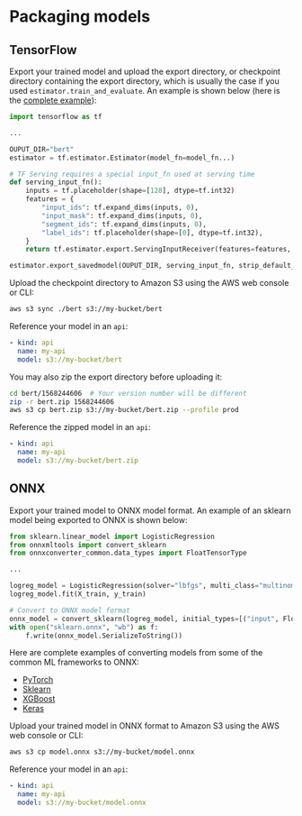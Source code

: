# Packaging models

## TensorFlow

<!-- CORTEX_VERSION_MINOR -->
Export your trained model and upload the export directory, or checkpoint directory containing the export directory, which is usually the case if you used `estimator.train_and_evaluate`. An example is shown below (here is the [complete example](https://github.com/cortexlabs/cortex/blob/0.9/examples/sentiment-analysis)):

```Python
import tensorflow as tf

...

OUPUT_DIR="bert"
estimator = tf.estimator.Estimator(model_fn=model_fn...)

# TF Serving requires a special input_fn used at serving time
def serving_input_fn():
    inputs = tf.placeholder(shape=[128], dtype=tf.int32)
    features = {
        "input_ids": tf.expand_dims(inputs, 0),
        "input_mask": tf.expand_dims(inputs, 0),
        "segment_ids": tf.expand_dims(inputs, 0),
        "label_ids": tf.placeholder(shape=[0], dtype=tf.int32),
    }
    return tf.estimator.export.ServingInputReceiver(features=features, receiver_tensors=inputs)

estimator.export_savedmodel(OUPUT_DIR, serving_input_fn, strip_default_attrs=True)
```

Upload the checkpoint directory to Amazon S3 using the AWS web console or CLI:

```bash
aws s3 sync ./bert s3://my-bucket/bert
```

Reference your model in an `api`:

```yaml
- kind: api
  name: my-api
  model: s3://my-bucket/bert
```

You may also zip the export directory before uploading it:

```bash
cd bert/1568244606  # Your version number will be different
zip -r bert.zip 1568244606
aws s3 cp bert.zip s3://my-bucket/bert.zip --profile prod
```

Reference the zipped model in an `api`:

```yaml
- kind: api
  name: my-api
  model: s3://my-bucket/bert.zip
```

## ONNX

Export your trained model to ONNX model format. An example of an sklearn model being exported to ONNX is shown below:

```Python
from sklearn.linear_model import LogisticRegression
from onnxmltools import convert_sklearn
from onnxconverter_common.data_types import FloatTensorType

...

logreg_model = LogisticRegression(solver="lbfgs", multi_class="multinomial")
logreg_model.fit(X_train, y_train)

# Convert to ONNX model format
onnx_model = convert_sklearn(logreg_model, initial_types=[("input", FloatTensorType([1, 4]))])
with open("sklearn.onnx", "wb") as f:
    f.write(onnx_model.SerializeToString())
```

<!-- CORTEX_VERSION_MINOR x4 -->
Here are complete examples of converting models from some of the common ML frameworks to ONNX:

* [PyTorch](https://github.com/cortexlabs/cortex/blob/0.9/examples/iris-classifier/models/pytorch_model.py)
* [Sklearn](https://github.com/cortexlabs/cortex/blob/0.9/examples/iris-classifier/models/sklearn_model.py)
* [XGBoost](https://github.com/cortexlabs/cortex/blob/0.9/examples/iris-classifier/models/xgboost_model.py)
* [Keras](https://github.com/cortexlabs/cortex/blob/0.9/examples/iris-classifier/models/keras_model.py)

Upload your trained model in ONNX format to Amazon S3 using the AWS web console or CLI:

```bash
aws s3 cp model.onnx s3://my-bucket/model.onnx
```

Reference your model in an `api`:

```yaml
- kind: api
  name: my-api
  model: s3://my-bucket/model.onnx
```

